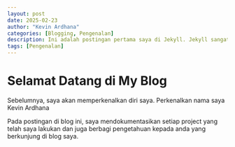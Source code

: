 ```yaml
---
layout: post
date: 2025-02-23
author: "Kevin Ardhana"
categories: [Blogging, Pengenalan]
description: Ini adalah postingan pertama saya di Jekyll. Jekyll sangat mudah digunakan dan cocok untuk membuat blog statis.
tags: [Pengenalan]
---
```


# Selamat Datang di My Blog

Sebelumnya, saya akan memperkenalkan diri saya. Perkenalkan nama saya Kevin Ardhana

Pada postingan di blog ini, saya mendokumentasikan setiap project yang telah saya lakukan dan juga berbagi pengetahuan kepada anda yang berkunjung di blog saya.